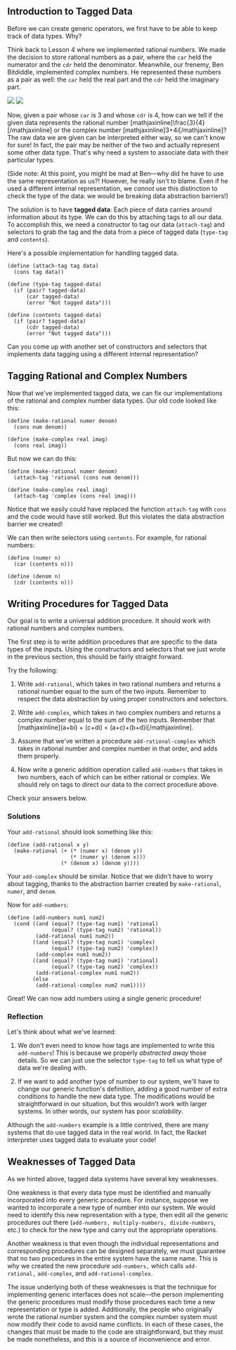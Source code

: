## Introduction to Tagged Data

Before we can create generic operators, we first have to be able to keep track of data types. Why?

Think back to Lesson 4 where we implemented rational numbers. We made the decision 
to store rational numbers as a pair, where the `car` held the numerator and 
the `cdr` held the denominator. Meanwhile, our frenemy, Ben Bitdiddle, implemented 
complex numbers. He represented these numbers as a pair as well: the `car` held the real part
and the `cdr` held the imaginary part.

![](/static/tagged_data_1.gif) ![](/static/tagged_data_2.gif)

Now, given a pair whose `car` is 3 and whose `cdr` is 4, how can we tell if the given data
represents the rational number [mathjaxinline]\frac{3}{4}[/mathjaxinline] or the complex number [mathjaxinline]3+4i[/mathjaxinline]?
The raw data we are given can be interpreted either way, so we can't know for sure! 
In fact, the pair may be neither of the two and actually represent some other data type.
That's why need a system to associate data with their particular types.

(Side note: At this point, you might be mad at Ben&mdash;why did he have to use
the same representation as us?! However, he really isn't to blame. Even if he
used a different internal representation, we *cannot* use this distinction
to check the type of the data: we would be breaking data abstraction barriers!)

The solution is to have **tagged data**: Each piece of data carries around
information about its type. We can do this by attaching tags to all our data. To
accomplish this, we need a constructor to tag our data (`attach-tag`) and
selectors to grab the tag and the data from a piece of tagged data (`type-tag` and `contents`).

Here's a possible implementation for handling tagged data.

```
(define (attach-tag tag data)
  (cons tag data))

(define (type-tag tagged-data)
  (if (pair? tagged-data)
      (car tagged-data)
      (error "Not tagged data")))

(define (contents tagged-data)
  (if (pair? tagged-data)
      (cdr tagged-data)
      (error "Not tagged data")))
``` 

Can you come up with another set of constructors and selectors that implements data tagging using a different internal representation?

## Tagging Rational and Complex Numbers

Now that we've implemented tagged data, we can fix our implementations of the rational and complex number data types.
Our old code looked like this:
    
```
(define (make-rational numer denom)
  (cons num denom))

(define (make-complex real imag)
  (cons real imag))
```

But now we can do this:

```
(define (make-rational numer denom)
  (attach-tag 'rational (cons num denom)))

(define (make-complex real imag)
  (attach-tag 'complex (cons real imag)))
```     
    
Notice that we easily could have replaced the function `attach-tag` with `cons`
and the code would have still worked. But this violates the data
abstraction barrier we created!

We can then write selectors using `contents`. For example, for rational numbers:

```
(define (numer n)
  (car (contents n)))

(define (denom n)
  (cdr (contents n)))
```

## Writing Procedures for Tagged Data

Our goal is to write a universal addition procedure. It should work with rational numbers and complex numbers.

The first step is to write addition procedures that are specific to the data types of the inputs.
Using the constructors and selectors that we just wrote in the previous section, this should be fairly straight forward.

Try the following:

1. Write `add-rational`, which takes in two rational numbers and returns a rational number equal to the sum of the two inputs.
Remember to respect the data abstraction by using proper constructors and selectors.

2. Write `add-complex`, which takes in two complex numbers and returns a complex number equal to the sum of the two inputs.
Remember that [mathjaxinline]\(a+bi) + (c+di) = (a+c)+(b+d)i[/mathjaxinline].

3. Assume that we've written a procedure `add-rational-complex` which takes in rational number and complex number in that order,
and adds them properly.

4. Now write a generic addition operation called `add-numbers` that takes in two numbers, each of which can be
either rational or complex. We should rely on tags to direct our data to the correct procedure above.

Check your answers below.

### Solutions

Your `add-rational` should look something like this:

```
(define (add-rational x y)
  (make-rational (+ (* (numer x) (denom y))
                    (* (numer y) (denom x)))
                 (* (denom x) (denom y))))
```

Your `add-complex` should be similar.
Notice that we didn't have to worry about tagging, thanks to the abstraction barrier
created by `make-rational`, `numer`, and `denom`.

Now for `add-numbers`:

```    
(define (add-numbers num1 num2)
  (cond ((and (equal? (type-tag num1) 'rational)
              (equal? (type-tag num2) 'rational))
         (add-rational num1 num2))
        ((and (equal? (type-tag num1) 'complex)
              (equal? (type-tag num2) 'complex))
         (add-complex num1 num2))
        ((and (equal? (type-tag num1) 'rational)
              (equal? (type-tag num2) 'complex))
         (add-rational-complex num1 num2))
        (else
         (add-rational-complex num2 num1))))
``` 

Great! We can now add numbers using a single generic procedure!

### Reflection

Let's think about what we've learned:

1. We don't even need to know how tags are implemented to write this `add-numbers`!
This is because we properly _abstracted away_ those details.
So we can just use the selector `type-tag` to tell us what type of data we're dealing with. 

2. If we want to add another type of number to our system, we'll have to change our generic function's definition,
adding a good number of extra conditions to handle the new data type.
The modifications would be straightforward in our situation, but this wouldn't work with larger systems.
In other words, our system has poor *scalability*.

Although the `add-numbers` example is a little contrived, there are many systems that do use tagged data in the real world.
In fact, the Racket interpreter uses tagged data to evaluate your code!

## Weaknesses of Tagged Data

As we hinted above, tagged data systems have several key weaknesses.

One weakness is that every data type must be identified and manually incorporated into every generic procedure.
For instance, suppose we wanted to incorporate a new type of number into our system. We would need to identify
this new representation with a type, then edit all the generic procedures out there (`add-numbers,
multiply-numbers, divide-numbers`, etc.) to check for the new type and carry out the appropriate operations.

Another weakness is that even though the individual
representations and corresponding procedures can be designed separately, we
must guarantee that no two procedures in the entire system have the same name.
This is why we created the new procedure `add-numbers,` which calls `add-
rational,` `add-complex`, and `add-rational-complex`.

The issue underlying both of these weaknesses is that the technique for
implementing generic interfaces does not scale&mdash;the person implementing the
generic procedures must modify those procedures each time a new
representation or type is added. Additionally, the people who originally wrote
the rational number system and the complex number system must now modify their
code to avoid name conflicts. In each of these cases, the changes that must be
made to the code are straightforward, but they must be made nonetheless, and
this is a source of inconvenience and error.
